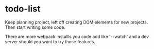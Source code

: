 # todo-list

Keep planning project, left off creating DOM elements for new projects. Then start writing some code.

There are more webpack installls you code add like '--watch' and a dev server should you want to try those features.
